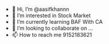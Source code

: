 - 👋 Hi, I’m @aasifkhannn
- 👀 I’m interested in Stock Market
- 🌱 I’m currently learning BAF With CA
- 💞️ I’m looking to collaborate on ...
- 📫 How to reach me 9152183621

<!---
aasifkhannn/aasifkhannn is a ✨ special ✨ repository because its `README.md` (this file) appears on your GitHub profile.
You can click the Preview link to take a look at your changes.
--->

